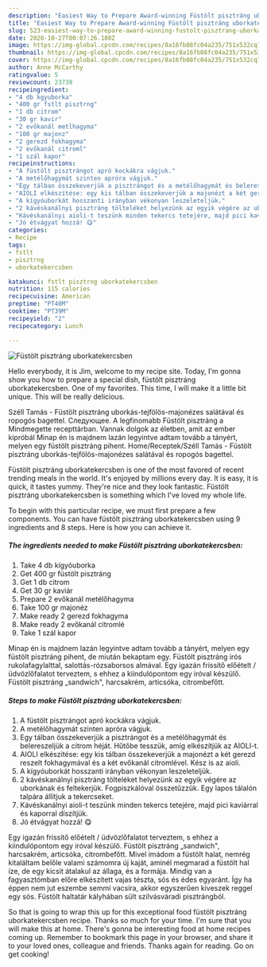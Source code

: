 ```yaml
---
description: "Easiest Way to Prepare Award-winning Füstölt pisztráng uborkatekercsben"
title: "Easiest Way to Prepare Award-winning Füstölt pisztráng uborkatekercsben"
slug: 523-easiest-way-to-prepare-award-winning-fustolt-pisztrang-uborkatekercsben
date: 2020-10-27T00:07:26.180Z
image: https://img-global.cpcdn.com/recipes/8a16fb08fc04a235/751x532cq70/fustolt-pisztrang-uborkatekercsben-recept-foto.jpg
thumbnail: https://img-global.cpcdn.com/recipes/8a16fb08fc04a235/751x532cq70/fustolt-pisztrang-uborkatekercsben-recept-foto.jpg
cover: https://img-global.cpcdn.com/recipes/8a16fb08fc04a235/751x532cq70/fustolt-pisztrang-uborkatekercsben-recept-foto.jpg
author: Anne McCarthy
ratingvalue: 5
reviewcount: 23739
recipeingredient:
- "4 db kgyuborka"
- "400 gr fstlt pisztrng"
- "1 db citrom"
- "30 gr kavir"
- "2 evőkanál metlhagyma"
- "100 gr majonz"
- "2 gerezd fokhagyma"
- "2 evőkanál citroml"
- "1 szál kapor"
recipeinstructions:
- "A füstölt pisztrángot apró kockákra vágjuk."
- "A metélőhagymát szinten apróra vágjuk."
- "Egy tálban összekeverjük a pisztrángot és a metélőhagymát és belereszeljük a citrom héját. Hűtőbe tesszük, amíg elkészítjük az AIOLI-t."
- "AIOLI elkészítése: egy kis tálban összekeverjük a majonézt a két gerezd reszelt fokhagymával és a két evőkanál citromlével. Kész is az aioli."
- "A kígyóuborkát hosszanti irányban vékonyan leszeleteljük."
- "2 kávéskanálnyi pisztráng tölteléket helyezünk az egyik végére az uborkának és feltekerjük. Fogpiszkálóval összetűzzük. Egy lapos tálalón talpára állítjuk a tekercseket."
- "Kávéskanálnyi aioli-t teszünk minden tekercs tetejére, majd pici kaviárral és kaporral díszítjük."
- "Jó étvágyat hozzá! 😋"
categories:
- Recipe
tags:
- fstlt
- pisztrng
- uborkatekercsben

katakunci: fstlt pisztrng uborkatekercsben 
nutrition: 115 calories
recipecuisine: American
preptime: "PT40M"
cooktime: "PT39M"
recipeyield: "2"
recipecategory: Lunch

---
```



![Füstölt pisztráng uborkatekercsben](https://img-global.cpcdn.com/recipes/8a16fb08fc04a235/751x532cq70/fustolt-pisztrang-uborkatekercsben-recept-foto.jpg)

Hello everybody, it is Jim, welcome to my recipe site. Today, I'm gonna show you how to prepare a special dish, füstölt pisztráng uborkatekercsben. One of my favorites. This time, I will make it a little bit unique. This will be really delicious.

Széll Tamás - Füstölt pisztráng uborkás-tejfölös-majonézes salátával és ropogós bagettel. Следующее. A legfinomabb Füstölt pisztráng a Mindmegette recepttárban. Vannak dolgok az életben, amit az ember kipróbál Minap én is majdnem lazán legyintve adtam tovább a tányért, melyen egy füstölt pisztráng pihent. Home/Receptek/Széll Tamás - Füstölt pisztráng uborkás-tejfölös-majonézes salátával és ropogós bagettel.

Füstölt pisztráng uborkatekercsben is one of the most favored of recent trending meals in the world. It's enjoyed by millions every day. It is easy, it is quick, it tastes yummy. They're nice and they look fantastic. Füstölt pisztráng uborkatekercsben is something which I've loved my whole life.


To begin with this particular recipe, we must first prepare a few components. You can have füstölt pisztráng uborkatekercsben using 9 ingredients and 8 steps. Here is how you can achieve it.

<!--inarticleads1-->

##### The ingredients needed to make Füstölt pisztráng uborkatekercsben:

1. Take 4 db kígyóuborka
1. Get 400 gr füstölt pisztráng
1. Get 1 db citrom
1. Get 30 gr kaviár
1. Prepare 2 evőkanál metélőhagyma
1. Take 100 gr majonéz
1. Make ready 2 gerezd fokhagyma
1. Make ready 2 evőkanál citromlé
1. Take 1 szál kapor


Minap én is majdnem lazán legyintve adtam tovább a tányért, melyen egy füstölt pisztráng pihent, de miután bekaptam egy. Füstölt pisztráng irós rukolafagylalttal, salottás-rózsaborsos almával. Egy igazán frissítő előételt / üdvözlőfalatot terveztem, s ehhez a kiindulópontom egy iróval készülő. Füstölt pisztráng „sandwich&#34;, harcsakrém, articsóka, citrombefőtt. 

<!--inarticleads2-->

##### Steps to make Füstölt pisztráng uborkatekercsben:

1. A füstölt pisztrángot apró kockákra vágjuk.
1. A metélőhagymát szinten apróra vágjuk.
1. Egy tálban összekeverjük a pisztrángot és a metélőhagymát és belereszeljük a citrom héját. Hűtőbe tesszük, amíg elkészítjük az AIOLI-t.
1. AIOLI elkészítése: egy kis tálban összekeverjük a majonézt a két gerezd reszelt fokhagymával és a két evőkanál citromlével. Kész is az aioli.
1. A kígyóuborkát hosszanti irányban vékonyan leszeleteljük.
1. 2 kávéskanálnyi pisztráng tölteléket helyezünk az egyik végére az uborkának és feltekerjük. Fogpiszkálóval összetűzzük. Egy lapos tálalón talpára állítjuk a tekercseket.
1. Kávéskanálnyi aioli-t teszünk minden tekercs tetejére, majd pici kaviárral és kaporral díszítjük.
1. Jó étvágyat hozzá! 😋


Egy igazán frissítő előételt / üdvözlőfalatot terveztem, s ehhez a kiindulópontom egy iróval készülő. Füstölt pisztráng „sandwich&#34;, harcsakrém, articsóka, citrombefőtt. Mivel imádom a füstölt halat, nemrég kitaláltam belőle valami számomra új kaját, aminél megmarad a füstölt hal íze, de egy kicsit átalakul az állaga, és a formája. Mindig van a fagyasztómban előre elkészített vajas tészta, sós és édes egyaránt. Így ha éppen nem jut eszembe semmi vacsira, akkor egyszerűen kiveszek reggel egy sós. Füstölt haltatár kályhában sült szilvásváradi pisztrángból. 

So that is going to wrap this up for this exceptional food füstölt pisztráng uborkatekercsben recipe. Thanks so much for your time. I'm sure that you will make this at home. There's gonna be interesting food at home recipes coming up. Remember to bookmark this page in your browser, and share it to your loved ones, colleague and friends. Thanks again for reading. Go on get cooking!
